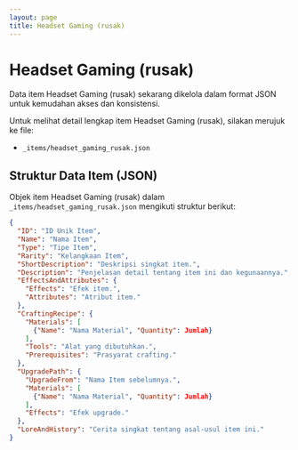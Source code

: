```yaml
---
layout: page
title: Headset Gaming (rusak)
---
```

# Headset Gaming (rusak)

Data item Headset Gaming (rusak) sekarang dikelola dalam format JSON untuk kemudahan akses dan konsistensi.

Untuk melihat detail lengkap item Headset Gaming (rusak), silakan merujuk ke file:
*   `_items/headset_gaming_rusak.json`

## Struktur Data Item (JSON)

Objek item Headset Gaming (rusak) dalam `_items/headset_gaming_rusak.json` mengikuti struktur berikut:

```json
{
  "ID": "ID Unik Item",
  "Name": "Nama Item",
  "Type": "Tipe Item",
  "Rarity": "Kelangkaan Item",
  "ShortDescription": "Deskripsi singkat item.",
  "Description": "Penjelasan detail tentang item ini dan kegunaannya.",
  "EffectsAndAttributes": {
    "Effects": "Efek item.",
    "Attributes": "Atribut item."
  },
  "CraftingRecipe": {
    "Materials": [
      {"Name": "Nama Material", "Quantity": Jumlah}
    ],
    "Tools": "Alat yang dibutuhkan.",
    "Prerequisites": "Prasyarat crafting."
  },
  "UpgradePath": {
    "UpgradeFrom": "Nama Item sebelumnya.",
    "Materials": [
      {"Name": "Nama Material", "Quantity": Jumlah}
    ],
    "Effects": "Efek upgrade."
  },
  "LoreAndHistory": "Cerita singkat tentang asal-usul item ini."
}
```